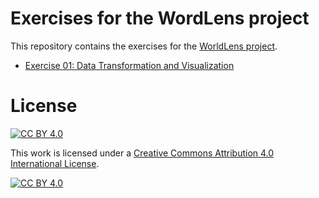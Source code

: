 # Exercises for the WordLens project

This repository contains the exercises for the [WorldLens project](https://wordlens.datalit.de).

- [Exercise 01: Data Transformation and Visualization](https://github.com/winf-hsos/wordlens-exercises/raw/main/exercises/01_exercise_data_transformation_and_visualization.pdf)

# License

[![CC BY 4.0][cc-by-shield]][cc-by]

This work is licensed under a
[Creative Commons Attribution 4.0 International License][cc-by].

[![CC BY 4.0][cc-by-image]][cc-by]

[cc-by]: http://creativecommons.org/licenses/by/4.0/
[cc-by-image]: https://i.creativecommons.org/l/by/4.0/88x31.png
[cc-by-shield]: https://img.shields.io/badge/License-CC%20BY%204.0-lightgrey.svg